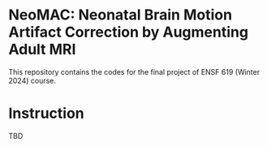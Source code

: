 # NeoMAC: Neonatal Brain Motion Artifact Correction by Augmenting Adult MRI
This repository contains the codes for the final project of ENSF 619 (Winter 2024) course.

# Instruction
TBD
